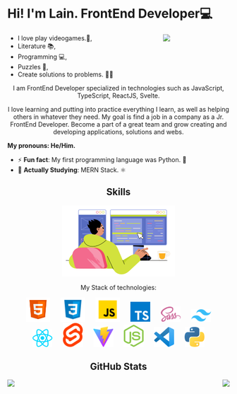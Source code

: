 <h1>Hi! I'm Lain. FrontEnd Developer💻</h1>
<img src="./assets/isaac.gif" width="30%" align="right">

- I love play videogames.👾,
- Literature 📚,
- Programming 💻,
- Puzzles 🤔,
- Create solutions to problems. 🐱‍🏍

<p align="center">I am FrontEnd Developer specialized in technologies such as JavaScript, TypeScript, ReactJS, Svelte.</p>

<p align="center">I love learning and putting into practice everything I learn, as well as helping others in whatever they need. My goal is find a job in a company as a Jr. FrontEnd Developer. Become a part of a great team and grow creating and developing applications, solutions and webs.</p>

<strong>My pronouns: He/Him.</strong>

- ⚡ <strong>Fun fact</strong>: My first programming language was Python. 🐍
- 📖 <strong>Actually Studying</strong>: MERN Stack. ⚛️


<h2 align="center">Skills</h2>

<div align="center">

  <img src="./assets/skill-illustration.png" />
  <p align="center" font-weight="bold">My Stack of technologies:</p>

  <img src="./skills/html5.svg" width="55px" alt="html" style="margin: 0px 10px" />
  <img src="./skills/CSS3.png" width="55px" alt="css" style="margin: 0px 10px" />
  <img src="./skills/javascript.png" width="55px" alt="js" style="margin: 0px 10px" />
  <img src="./skills/typescript.svg" width="45px" alt="ts" style="margin: 0px 10px" />
  <img src="./skills/Sass.svg" width="45px" alt="sass" style="margin: 0px 10px" />
  <img src="./skills/tailwindcss.svg" width="45px" alt="tailwindcss" style="margin: 0px 10px" />
  <img src="./skills/react.svg" width="45px" alt="react" style="margin: 0px 10px" />
  <img src="./skills/Svelte.svg" width="45px" alt="svelte" style="margin: 0px 10px" />
  <img src="./skills/vite.svg" width="45px" alt="vite" style="margin: 0px 10px" />
  <img src="./skills/nodejs.svg" width="45px" alt="nodejs" style="margin: 0px 10px" />
  <img src="./skills/vscode.svg" width="45px" alt="vscode" style="margin: 0px 10px" />
  <img src="./skills/python.svg" width="45px" alt="python" style="margin: 0px 10px" />
</div>


<h2 align="center">GitHub Stats</h2>
<p>
  <img align="left" src="https://github-readme-streak-stats.herokuapp.com?user=laindomJS&theme=gruvbox&date_format=j%20M%5B%20Y%5D&locale=es" />
</p>
<p>
  <img align="right" src="https://github-readme-stats.vercel.app/api/top-langs/?username=laindomJS&show_icons=true&theme=gruvbox" />
</p>

